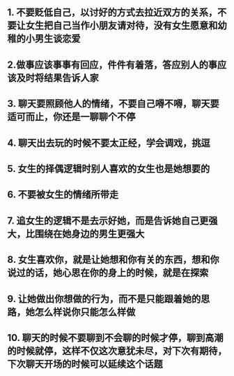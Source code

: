## 1.  不要贬低自己，以讨好的方式去拉近双方的关系，不要让女生把自己当作小朋友请对待，没有女生愿意和幼稚的小男生谈恋爱

## 2.做事应该事事有回应，件件有着落，答应别人的事应该及时将结果告诉人家

## 3. 聊天要照顾他人的情绪，不要自己嘚不嘚，聊天要适可而止，你还是一聊聊个不停

## 4. 聊天出去玩的时候不要太正经，学会调戏，挑逗

## 5. 女生的择偶逻辑时别人喜欢的女生也是她想要的

## 6. 不要被女生的情绪所带走

## 7. 追女生的逻辑不是去示好她，而是告诉她自己更强大，比围绕在她身边的男生更强大

## 8. 女生喜欢你，就是让她想和你有关的东西，想和你说过的话，她心思在你的身上的时候，就是在探索

## 9. 让她做出你想做的行为，而不是只能跟着她的思路，她怎么样说你只能怎么样做
## 10. 聊天的时候不要聊到不会聊的时候才停，聊到高潮的时候就停，这样不仅这次意犹未尽，对下次有期待，下次聊天开场的时候可以延续这个话题

